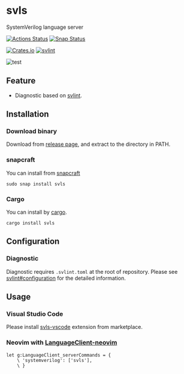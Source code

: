 # svls

SystemVerilog language server

[![Actions Status](https://github.com/dalance/svls/workflows/Regression/badge.svg)](https://github.com/dalance/svls/actions)
[![Snap Status](https://build.snapcraft.io/badge/dalance/svls.svg)](https://build.snapcraft.io/user/dalance/svls)

[![Crates.io](https://img.shields.io/crates/v/svls.svg)](https://crates.io/crates/svls)
[![svlint](https://snapcraft.io/svls/badge.svg)](https://snapcraft.io/svls)

![test](https://user-images.githubusercontent.com/4331004/68925756-23478f00-07c7-11ea-84f3-2afd23ed2764.gif)

## Feature

* Diagnostic based on [svlint](https://github.com/dalance/svlint).

## Installation

### Download binary

Download from [release page](https://github.com/dalance/svls/releases/latest), and extract to the directory in PATH.

### snapcraft

You can install from [snapcraft](https://snapcraft.io/svls)

```
sudo snap install svls
```

### Cargo

You can install by [cargo](https://crates.io/crates/svls).

```
cargo install svls
```

## Configuration

### Diagnostic

Diagnostic requires `.svlint.toml` at the root of repository.
Please see [svlint#configuration](https://github.com/dalance/svlint#configuration) for the detailed information.

## Usage

### Visual Studio Code

Please install [svls-vscode](https://marketplace.visualstudio.com/items?itemName=dalance.svls-vscode) extension from marketplace.

### Neovim with [LanguageClient-neovim](https://github.com/autozimu/LanguageClient-neovim)

```
let g:LanguageClient_serverCommands = {
    \ 'systemverilog': ['svls'],
    \ }

```

